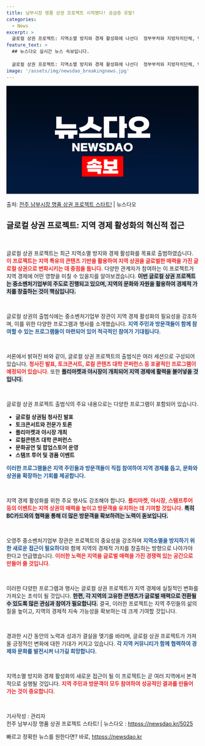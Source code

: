 ```yaml
---
title: 남부시장 명품 상권 프로젝트 시작됐다! 궁금증 유발!
categories:
  - News
excerpt: >
  글로컬 상권 프로젝트: 지역소멸 방지와 경제 활성화에 나선다  정부부처와 지방자치단체, 민간기업, 유관기관,…
feature_text: >
  ## 뉴스다오 실시간 뉴스 속보입니다.

  글로컬 상권 프로젝트: 지역소멸 방지와 경제 활성화에 나선다  정부부처와 지방자치단체, 민간기업, 유관기관,…
image: '/assets/img/newsdao_breakingnews.jpg'
---
```


![뉴스다오 속보](/assets/img/newsdao_breakingnews.jpg)

<p>출처: <a href="httpss://newsdao.kr/5025" rel="dofollow">전주 남부시장 명품 상권 프로젝트 스타트!</a> | 뉴스다오</p>

<h2 data-ke-size="size26">글로컬 상권 프로젝트: 지역 경제 활성화의 혁신적 접근</h2>

<p data-ke-size="size16">&nbsp;</p>

글로컬 상권 프로젝트는 최근 지역소멸 방지와 경제 활성화를 목표로 출범하였습니다. <b><span style="color: #ee2323;">이 프로젝트는 지역 특유의 콘텐츠 기반을 활용하여 지역 상권을 글로벌한 매력을 가진 글로컬 상권으로 변화시키는 데 중점을 둡니다.</span></b> 다양한 관계자가 참여하는 이 프로젝트가 지역 경제에 어떤 영향을 미칠 수 있을지를 알아보겠습니다. <b><span style="background-color: #21538527;">이번 글로컬 상권 프로젝트는 중소벤처기업부의 주도로 진행되고 있으며, 지역의 문화와 자원을 활용하여 경제적 가치를 창출하는 것이 핵심입니다.</span></b> 

<p data-ke-size="size16">&nbsp;</p>

글로컬 상권의 출범식에는 중소벤처기업부 장관이 지역 경제 활성화의 필요성을 강조하며, 이를 위한 다양한 프로그램과 행사를 소개했습니다. <b><span style="color: #1a5490;">지역 주민과 방문객들이 함께 참여할 수 있는 프로그램들이 마련되어 있어 적극적인 참여가 기대됩니다.</span></b>

<p data-ke-size="size16">&nbsp;</p>

서론에서 밝혀진 바와 같이, 글로컬 상권 프로젝트의 출범식은 여러 세션으로 구성되어 있습니다. <b><span style="color: #ee2323;">청사진 발표, 토크콘서트, 로컬 콘텐츠 대학 콘퍼런스 등 포괄적인 프로그램이 예정되어 있습니다.</span></b> 또한 <b><span style="background-color: #21538527;">플리마켓과 야시장이 개최되어 지역 경제에 활력을 불어넣을 것입니다.</span></b>

<p data-ke-size="size16">&nbsp;</p>

글로컬 상권 프로젝트 출범식의 주요 내용으로는 다양한 프로그램이 포함되어 있습니다. <ul> 
<li><b>글로컬 상권팀 청사진 발표</b></li>
<li><b>토크콘서트와 전문가 토론</b></li>
<li><b>플리마켓과 야시장 개최</b></li>
<li><b>로컬콘텐츠 대학 콘퍼런스</b></li>
<li><b>문화공연 및 팝업스토어 운영</b></li>
<li><b>스탬프 투어 및 경품 이벤트</b></li>
</ul> <b><span style="color: #1a5490;">이러한 프로그램들은 지역 주민들과 방문객들이 직접 참여하여 지역 경제를 돕고, 문화와 상권을 확장하는 기회를 제공합니다.</span></b>

<p data-ke-size="size16">&nbsp;</p>

지역 경제 활성화를 위한 주요 행사도 강조해야 합니다. <b><span style="color: #ee2323;">플리마켓, 야시장, 스탬프투어 등의 이벤트는 지역 상권의 매력을 높이고 방문객을 유치하는 데 기여할 것입니다.</span></b> <b><span style="background-color: #21538527;">특히 BC카드와의 협력을 통해 더 많은 방문객을 확보하려는 노력이 돋보입니다.</span></b>

<p data-ke-size="size16">&nbsp;</p>

오영주 중소벤처기업부 장관은 프로젝트의 중요성을 강조하며 <b><span style="color: #1a5490;">지역소멸을 방지하기 위한 새로운 접근이 필요하다</span></b>와 함께 지역의 경제적 가치를 창출하는 방향으로 나아가야 한다고 언급했습니다. <b><span style="color: #ee2323;">이러한 노력은 지역을 글로벌 매력을 가진 경쟁력 있는 공간으로 만들어 줄 것입니다.</span></b>

<p data-ke-size="size16">&nbsp;</p>

이러한 다양한 프로그램과 행사는 글로컬 상권 프로젝트가 지역 경제에 실질적인 변화를 가져오는 초석이 될 것입니다. <b><span style="background-color: #21538527;">한편, 각 지역의 고유한 콘텐츠가 글로벌 매력으로 전환될 수 있도록 많은 관심과 참여가 필요합니다.</span></b> 결국, 이러한 프로젝트는 지역 주민들의 삶의 질을 높이고, 지역의 경제적 지속 가능성을 확보하는 데 크게 기여할 것입니다.

<p data-ke-size="size16">&nbsp;</p>

경과한 시간 동안의 노력과 성과가 결실을 맺기를 바라며, 글로컬 상권 프로젝트가 가져올 긍정적인 변화에 대한 기대가 커지고 있습니다. <b><span style="color: #1a5490;">각 지역 커뮤니티가 함께 협력하여 경제와 문화를 발전시켜 나가길 희망합니다.</span></b>

<p data-ke-size="size16">&nbsp;</p>

지역소멸 방지와 경제 활성화의 새로운 접근이 될 이 프로젝트는 곧 여러 지역에서 본격적으로 실행될 것입니다. <b><span style="color: #ee2323;">지역 주민과 방문객이 모두 참여하여 성공적인 결과를 만들어 가는 것이 중요합니다.</span></b> 

<p data-ke-size="size16">&nbsp;</p>

기사작성 : 관리자 <br>
전주 남부시장 명품 상권 프로젝트 스타트! | 뉴스다오  : <a href="httpss://newsdao.kr/5025">httpss://newsdao.kr/5025</a> 

빠르고 정확한 뉴스를 원한다면? 바로, <a href="httpss://newsdao.kr" rel="dofollow">httpss://newsdao.kr</a>



